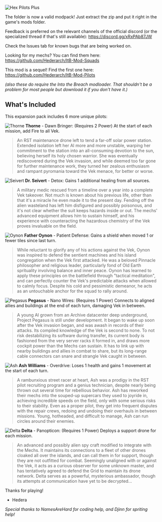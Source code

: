 ![Hex Pilots Plus](https://cdn.discordapp.com/attachments/699323570211520556/1083617043787554816/Hex_Plus_Logo_Big.png)

The folder is now a valid modpack! Just extract the zip and put it right in the game's mods folder.

Feedback is preferred on the relevant channels of the official discord (or the specialized thread if that's still available): https://discord.gg/xRxPAb87JW

Check the Issues tab for known bugs that are being worked on.

Looking for my mechs? You can find them here: https://github.com/Hederarch/ItB-Mod-Squads

This mod is a sequel! Find the first one here: https://github.com/Hederarch/ItB-Mod-Pilots

*(also these do require the Into the Breach modloader. That shouldn't be a problem for most people but download it if you don't have it.)*

## What's Included
This expansion pack includes 6 more unique pilots:

![Thorne](https://cdn.discordapp.com/attachments/699323570211520556/1083617793313865828/thorne.png)
**Thorne** - Dawn Bringer: (Requires 2 Power) At the start of each mission, add Fire to all Vek.

> An RST maintenance drone left to tend a far-off solar power station. Extended isolation left her AI more and more unstable, warping her commitment to the station into an all-consuming devotion to the sun, believing herself its holy chosen warrior. She was eventually rediscovered during the Vek invasion, and while deemed too far gone for further maintenance work, they turned her zealous enthusiasm and rampant pyromania toward the Vek menace, for better or worse.

![Seivert](https://cdn.discordapp.com/attachments/699323570211520556/1083617792286269500/biohazard.png)
**Dr. Seivert** - Detox: Gains 1 additional healing from all sources.

> A military medic rescued from a timeline over a year into a complete Vek takeover. Not much is known about his previous life, other than that it's a miracle he even made it to the present day. Fending off the alien wasteland has left him disfigured and possibly poisonous, and it's not clear whether the suit keeps hazards inside or out. The mechs' advanced equipment allows him to sustain himself, and his experience with counteracting the hazardous chemistry of the Vek proves invaluable on the field.

![Oynon](https://cdn.discordapp.com/attachments/699323570211520556/1083617792667942953/oynon.png)
**Father Oynon** - Patient Defense: Gains a shield when moved 1 or fewer tiles since last turn. 

> While reluctant to glorify any of his actions against the Vek, Oynon was inspired to defend the sentient machines and his island congregation when the Vek first attacked. He was a beloved Pinnacle philosopher and religious leader, particularly fond of Old Earth sprituality involving balance and inner peace. Oynon has learned to apply these principles on the battlefield through "tactical meditation", and can perfectly counter the Vek's predictable attacks when allowed to calmly focus. Despite his cold and pessimistic demeanor, he acts as an untouchable anchor for the squad to rally around.

![Pegasus](https://cdn.discordapp.com/attachments/699323570211520556/1083617792877666304/pegasus.png)
**Pegasus** - Nano Wires: (Requires 1 Power) Connects to aligned allies and buildings at the end of each turn, damaging Vek in between.

> A young AI grown from an Archive datacenter deep underground, Project Pegasus is still under development. It began to wake up soon after the Vek invasion began, and was awash in records of their attacks. Its compiled knowledge of the Vek is second to none. To not risk destabilizing its software during transfer, its current body is fashioned from the very server racks it formed in, and draws more cockpit power than the Mechs can sustain. It has to link up with nearby buildings and allies in combat to share, but its long-range cable connectors can snare and strangle Vek caught in between.

![Ash](https://cdn.discordapp.com/attachments/699323570211520556/1083617793079005255/scravenger.png)
**Ash Williams** - Overdrive: Loses 1 health and gains 1 movement at the start of each turn.

> A rambunxious street racer at heart, Ash was a prodigy in the RST pilot recruiting program and a genius technician, despite nearly being thrown out several time for rebellious behavior. Ash has reworked their mechs into the souped-up supercars they used to joyride in, achieving incredible speeds on the field, only with some serious risks to their stability. Even as a proper pilot, they get into frequent disputes with the repair crews, redoing and undoing their overhauls in between missions. Young, hotheaded, and difficult to manage, Ash can run circles around their enemies.

![Delta](https://media.discordapp.net/attachments/699323570211520556/1083617792487608340/glider.png)
**Delta** - Panopticon: (Requires 1 Power) Deploys a support drone for each mission. 

> An advanced and possibly alien spy craft modified to integrate with the Mechs. It maintains its connections to a fleet of other drones cloaked all over the islands, and can call them in for support, though they are not outfitted for combat. Seemingly unaligned with or against the Vek, it acts as a curious observer for some unknown master, and has tentatively agreed to defend the Grid to maintain its drone network. Delta serves as a powerful, mysterious ambassador, though its attempts at communication have yet to be decrypted...

Thanks for playing!
- Hedera

*Special thanks to NamesAreHard for coding help, and Djinn for spriting help!*
